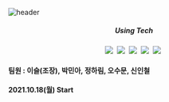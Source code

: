 ![header](https://capsule-render.vercel.app/api?type=waving&color=random&text=Slot-Tagging&animation=fadeIn&fontColor=B5B5B6)

<h5 align='center'> Using Tech </h5>

<p align='center'>
  <img src="https://img.shields.io/badge/Python-3766AB?style=flat-square&logo=Python&logoColor=white"/></a>&nbsp
  <img src="https://img.shields.io/badge/Jupyter-F37626?style=flat-square&logo=Jupyter&logoColor=white"/></a>&nbsp
  <img src="https://img.shields.io/badge/Colab-F9AB00?style=flat-square&logo=Google Colab&logoColor=white"/></a>&nbsp
  <img src="https://img.shields.io/badge/Flask-000000?style=flat-square&logo=Flask&logoColor=white"/></a>&nbsp
  <img src="https://img.shields.io/badge/Selenium-43B02A?style=flat-square&logo=Selenium&logoColor=white"/></a>&nbsp
</p>


#### 팀원 : 이슬(조장), 박민아, 정하림, 오수문, 신인철

#### 2021.10.18(월) Start
